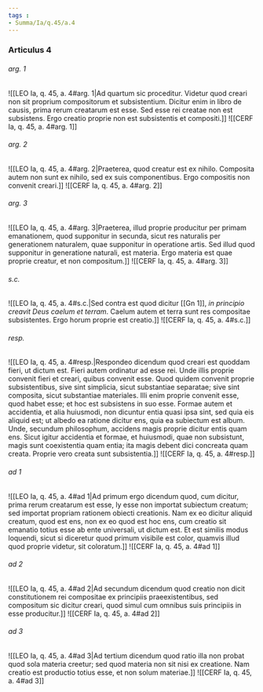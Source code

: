 ```yaml
---
tags : 
- Summa/Ia/q.45/a.4
---
```


### Articulus 4

###### arg. 1
![[LEO Ia, q. 45, a. 4#arg. 1|Ad quartum sic proceditur. Videtur quod creari non sit proprium compositorum et subsistentium. Dicitur enim in libro de causis, prima rerum creatarum est esse. Sed esse rei creatae non est subsistens. Ergo creatio proprie non est subsistentis et compositi.]]
![[CERF Ia, q. 45, a. 4#arg. 1]]

###### arg. 2
![[LEO Ia, q. 45, a. 4#arg. 2|Praeterea, quod creatur est ex nihilo. Composita autem non sunt ex nihilo, sed ex suis componentibus. Ergo compositis non convenit creari.]]
![[CERF Ia, q. 45, a. 4#arg. 2]]

###### arg. 3
![[LEO Ia, q. 45, a. 4#arg. 3|Praeterea, illud proprie producitur per primam emanationem, quod supponitur in secunda, sicut res naturalis per generationem naturalem, quae supponitur in operatione artis. Sed illud quod supponitur in generatione naturali, est materia. Ergo materia est quae proprie creatur, et non compositum.]]
![[CERF Ia, q. 45, a. 4#arg. 3]]

###### s.c.
![[LEO Ia, q. 45, a. 4#s.c.|Sed contra est quod dicitur [[Gn 1]], *in principio creavit Deus caelum et terram*. Caelum autem et terra sunt res compositae subsistentes. Ergo horum proprie est creatio.]]
![[CERF Ia, q. 45, a. 4#s.c.]]

###### resp.
![[LEO Ia, q. 45, a. 4#resp.|Respondeo dicendum quod creari est quoddam fieri, ut dictum est. Fieri autem ordinatur ad esse rei. Unde illis proprie convenit fieri et creari, quibus convenit esse. Quod quidem convenit proprie subsistentibus, sive sint simplicia, sicut substantiae separatae; sive sint composita, sicut substantiae materiales. Illi enim proprie convenit esse, quod habet esse; et hoc est subsistens in suo esse. Formae autem et accidentia, et alia huiusmodi, non dicuntur entia quasi ipsa sint, sed quia eis aliquid est; ut albedo ea ratione dicitur ens, quia ea subiectum est album. Unde, secundum philosophum, accidens magis proprie dicitur entis quam ens. Sicut igitur accidentia et formae, et huiusmodi, quae non subsistunt, magis sunt coexistentia quam entia; ita magis debent dici concreata quam creata. Proprie vero creata sunt subsistentia.]]
![[CERF Ia, q. 45, a. 4#resp.]]

###### ad 1
![[LEO Ia, q. 45, a. 4#ad 1|Ad primum ergo dicendum quod, cum dicitur, prima rerum creatarum est esse, ly esse non importat subiectum creatum; sed importat propriam rationem obiecti creationis. Nam ex eo dicitur aliquid creatum, quod est ens, non ex eo quod est hoc ens, cum creatio sit emanatio totius esse ab ente universali, ut dictum est. Et est similis modus loquendi, sicut si diceretur quod primum visibile est color, quamvis illud quod proprie videtur, sit coloratum.]]
![[CERF Ia, q. 45, a. 4#ad 1]]

###### ad 2
![[LEO Ia, q. 45, a. 4#ad 2|Ad secundum dicendum quod creatio non dicit constitutionem rei compositae ex principiis praeexistentibus, sed compositum sic dicitur creari, quod simul cum omnibus suis principiis in esse producitur.]]
![[CERF Ia, q. 45, a. 4#ad 2]]

###### ad 3
![[LEO Ia, q. 45, a. 4#ad 3|Ad tertium dicendum quod ratio illa non probat quod sola materia creetur; sed quod materia non sit nisi ex creatione. Nam creatio est productio totius esse, et non solum materiae.]]
![[CERF Ia, q. 45, a. 4#ad 3]]

